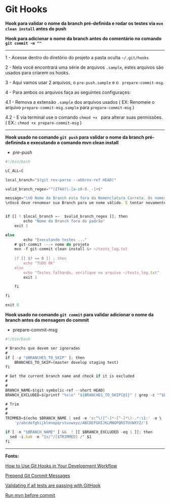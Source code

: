 # Git Hooks

**Hook para validar o nome da branch pré-definida e rodar os testes via ```mvn clean install``` antes do push**

**Hook para adicionar o nome da branch antes do comentário no comando ```git commit -m ""```**

---

1 - Acesse dentro do diretório do projeto a pasta oculta ```~/.git/hooks```

2 - Nela você encontrará uma série de arquivos ```.sample```, estes arquivos são usados para criarem os hooks.

3 - Aqui vamos usar 2 arquivos, o ```pre-push.sample``` e o ``` prepare-commit-msg```.

4 - Para ambos os arquivos faça as seguintes configuraçes:

  4.1 - Remova a extensão ```.sample``` dos arquivos usados ( EX: Renomeie o arquivo ```prepare-commit-msg.sample``` para ```prepare-commit-msg``` )
 
  4.2 - E via terminal use o comando ```chmod +x ``` para alterar suas permissões. ( EX.: ```chmod +x prepare-commit-msg``` )

---

**Hook usado no comando ```git push``` para validar o nome da branch pré-defininda e executando o comando mvn clean install**
- *pre-push*
```javascript
#!/bin/bash

LC_ALL=C

local_branch="$(git rev-parse --abbrev-ref HEAD)"

valid_branch_regex="^(ITAU)\-[a-z0-9._-]+$"

message="\nO Nome da Branch esta fora da Nomenclatura Correta. Os nomes das Branch neste projeto devem seguir o seguinte padrão:\n $valid_branch_regex.
\nVocê deve renomear sua Branch para um nome válido. E tentar novamente"


if [[ ! $local_branch =~  $valid_branch_regex ]]; then
        echo "Nome da Branch fora do padrão"
	exit 1

else 
    	echo "Executando testes ..."
	# git-commit ---> nome do projeto
	mvn -f git-commit clean install &> ~/tests_log.txt
	
	if [[ $? == 0 ]] ; then
		echo "TUDO OK"		
	else
		echo "Testes falhando, verifique no arquivo ~/tests_log.txt"
		exit 1
		
	fi	

fi

exit 0

```
**Hook usado no comando ```git commit``` para validar adicionar o nome da branch antes da mensagem do commit**
- prepare-commit-msg
```javascript
#!/bin/bash

# Branchs que devem ser ignoradas
#
if [ -z "$BRANCHES_TO_SKIP" ]; then
	BRANCHES_TO_SKIP=(master develop staging test)
fi

# Get the current branch name and check if it is excluded
#
#
BRANCH_NAME=$(git symbolic-ref --short HEAD)
BRANCH_EXCLUDED=$(printf "%s\n" "${BRANCHES_TO_SKIP[@]}" | grep -c "^$BRANCH_NAME$")

# Trim
#
#
TRIMMED=$(echo $BRANCH_NAME | sed -e 's:^\([^-]*-[^-]*\)-.*:\1:' -e \
    'y/abcdefghijklmnopqrstuvwxyz/ABCDEFGHIJKLMNOPQRSTUVWXYZ/')

if [ -n "$BRANCH_NAME" ] &&  ! [[ $BRANCH_EXCLUDED -eq 1 ]]; then
  sed -i.bak -e "1s/^/[$TRIMMED] /" $1
fi
```

---

**Fonts:**

[How to Use Git Hooks in Your Development Workflow](https://hackernoon.com/how-to-use-git-hooks-in-your-development-workflow-a94e66a0f3eb)

[Prepend Git Commit Messages](https://medium.com/@nicklee1/prepending-your-git-commit-messages-with-user-story-ids-3bfea00eab5a)

[Validating if all tests are passing with GitHook](https://www.youtube.com/watch?v=MF72e-12dxE)

[Run mvn before commit](https://codepad.co/snippet/running-junit-test-before-push-on-git-with-maven)
